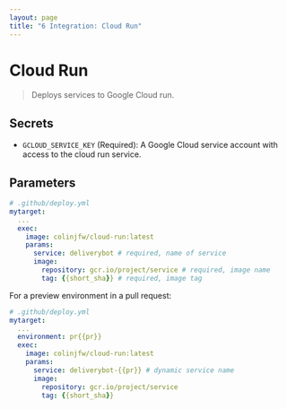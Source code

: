 ```yaml
---
layout: page
title: "6 Integration: Cloud Run"
---
```


# Cloud Run

> Deploys services to Google Cloud run.

## Secrets

- `GCLOUD_SERVICE_KEY` (Required): A Google Cloud service account with access to
  the cloud run service.

## Parameters

```yaml
# .github/deploy.yml
mytarget:
  ...
  exec:
    image: colinjfw/cloud-run:latest
    params:
      service: deliverybot # required, name of service
      image:
        repository: gcr.io/project/service # required, image name
        tag: {{short_sha}} # required, image tag
```

For a preview environment in a pull request:

```yaml
# .github/deploy.yml
mytarget:
  ...
  environment: pr{{pr}}
  exec:
    image: colinjfw/cloud-run:latest
    params:
      service: deliverybot-{{pr}} # dynamic service name
      image:
        repository: gcr.io/project/service
        tag: {{short_sha}}
```
